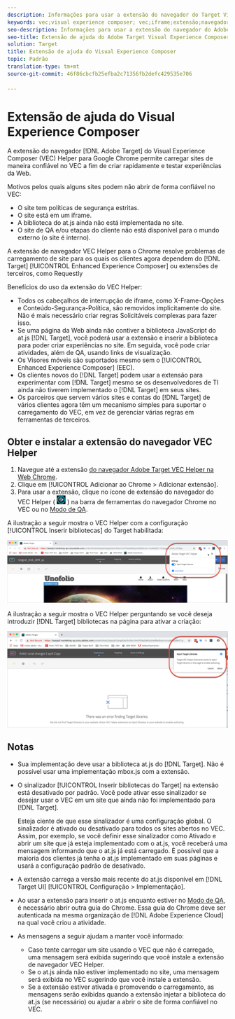 ```yaml
---
description: Informações para usar a extensão do navegador do Target Visual Experience Composer (VEC) Helper para carregar sites de maneira confiável no VEC a fim de criar e testar rapidamente experiências de QA.
keywords: vec;visual experience composer; vec;iframe;extensão;navegador
seo-description: Informações para usar a extensão do navegador do Adobe Target Visual Experience Composer (VEC) Helper para carregar sites de maneira confiável no VEC a fim de criar e testar rapidamente experiências de QA.
seo-title: Extensão de ajuda do Adobe Target Visual Experience Composer (VEC)
solution: Target
title: Extensão de ajuda do Visual Experience Composer
topic: Padrão
translation-type: tm+mt
source-git-commit: 46f86cbcfb25efba2c71356fb2defc429535e706

---
```



# Extensão de ajuda do Visual Experience Composer

A extensão do navegador [!DNL Adobe Target] do Visual Experience Composer (VEC) Helper para Google Chrome permite carregar sites de maneira confiável no VEC a fim de criar rapidamente e testar experiências da Web.

Motivos pelos quais alguns sites podem não abrir de forma confiável no VEC:

* O site tem políticas de segurança estritas.
* O site está em um iframe.
* A biblioteca do at.js ainda não está implementada no site.
* O site de QA e/ou etapas do cliente não está disponível para o mundo externo (o site é interno).

A extensão de navegador VEC Helper para o Chrome resolve problemas de carregamento de site para os quais os clientes agora dependem do [!DNL Target] [!UICONTROL Enhanced Experience Composer] ou extensões de terceiros, como Requestly

Benefícios do uso da extensão do VEC Helper:

* Todos os cabeçalhos de interrupção de iframe, como X-Frame-Opções e Conteúdo-Segurança-Política, são removidos implicitamente do site. Não é mais necessário criar regras Solicitáveis complexas para fazer isso.
* Se uma página da Web ainda não contiver a biblioteca JavaScript do at.js [!DNL Target], você poderá usar a extensão e inserir a biblioteca para poder criar experiências no site. Em seguida, você pode criar atividades, além de QA, usando links de visualização.
* Os Visores móveis são suportados mesmo sem o [!UICONTROL Enhanced Experience Composer] (EEC).
* Os clientes novos do [!DNL Target] podem usar a extensão para experimentar com [!DNL Target] mesmo se os desenvolvedores de TI ainda não tiverem implementado o [!DNL Target] em seus sites.
* Os parceiros que servem vários sites e contas do [!DNL Target] de vários clientes agora têm um mecanismo simples para suportar o carregamento do VEC, em vez de gerenciar várias regras em ferramentas de terceiros.

## Obter e instalar a extensão do navegador VEC Helper

1. Navegue até a extensão [do navegador Adobe Target VEC Helper na Web Chrome](https://chrome.google.com/webstore/detail/adobe-target-vec-helper/ggjpideecfnbipkacplkhhaflkdjagak).
1. Clique em [!UICONTROL Adicionar ao Chrome &gt; Adicionar extensão].
1. Para usar a extensão, clique no ícone de extensão do navegador do VEC Helper ( ![ícone do VEC Helper](/help/c-experiences/c-visual-experience-composer/r-troubleshoot-composer/assets/vec-help-extension.png) ) na barra de ferramentas do navegador Chrome no VEC ou no [Modo de QA](/help/c-activities/c-activity-qa/activity-qa.md).

A ilustração a seguir mostra o VEC Helper com a configuração [!UICONTROL Inserir bibliotecas] do Target habilitada:

![VEC helper 1](/help/c-experiences/c-visual-experience-composer/r-troubleshoot-composer/assets/vec-help-extension-1.png)

A ilustração a seguir mostra o VEC Helper perguntando se você deseja introduzir [!DNL Target] bibliotecas na página para ativar a criação:

![VEC helper 2](/help/c-experiences/c-visual-experience-composer/r-troubleshoot-composer/assets/vec-helper.png)

## Notas

* Sua implementação deve usar a biblioteca at.js do [!DNL Target]. Não é possível usar uma implementação mbox.js com a extensão.
* O sinalizador [!UICONTROL Inserir bibliotecas do Target] na extensão está desativado por padrão. Você pode ativar esse sinalizador se desejar usar o VEC em um site que ainda não foi implementado para [!DNL Target].

   Esteja ciente de que esse sinalizador é uma configuração global. O sinalizador é ativado ou desativado para todos os sites abertos no VEC. Assim, por exemplo, se você definir esse sinalizador como Ativado e abrir um site que já esteja implementado com o at.js, você receberá uma mensagem informando que o at.js já está carregado. É possível que a maioria dos clientes já tenha o at.js implementado em suas páginas e usará a configuração padrão de desativado.

* A extensão carrega a versão mais recente do at.js disponível em [!DNL Target UI] [!UICONTROL Configuração &gt; Implementação].
* Ao usar a extensão para inserir o at.js enquanto estiver no [Modo de QA](/help/c-activities/c-activity-qa/activity-qa.md), é necessário abrir outra guia do Chrome. Essa guia do Chrome deve ser autenticada na mesma organização de [!DNL Adobe Experience Cloud] na qual você criou a atividade.
* As mensagens a seguir ajudam a manter você informado:

   * Caso tente carregar um site usando o VEC que não é carregado, uma mensagem será exibida sugerindo que você instale a extensão de navegador VEC Helper.
   * Se o at.js ainda não estiver implementado no site, uma mensagem será exibida no VEC sugerindo que você instale a extensão.
   * Se a extensão estiver ativada e promovendo o carregamento, as mensagens serão exibidas quando a extensão injetar a biblioteca do at.js (se necessário) ou ajudar a abrir o site de forma confiável no VEC.